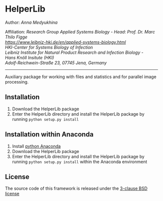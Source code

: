 # HelperLib

Author: *Anna Medyukhina*

Affiliation: *Research Group Applied Systems Biology - Head: Prof. Dr. Marc Thilo Figge  
https://www.leibniz-hki.de/en/applied-systems-biology.html  
HKI-Center for Systems Biology of Infection  
Leibniz Institute for Natural Product Research and Infection Biology -  
Hans Knöll Insitute (HKI)  
Adolf-Reichwein-Straße 23, 07745 Jena, Germany*

---

Auxiliary package for working with files and statistics and for parallel image processing.

## Installation

1. Download the HelperLib package
1. Enter the HelperLib directory and install the HelperLib package by running ``python setup.py install`` 


## Installation within Anaconda

1. Install [python Anaconda](https://www.anaconda.com/distribution/)
1. Download the HelperLib package
1. Enter the HelperLib directory and install the HelperLib package by running ``python setup.py install`` within the Anaconda environment

## License

The source code of this framework is released under the <a href="/LICENSE">3-clause BSD license</a>
